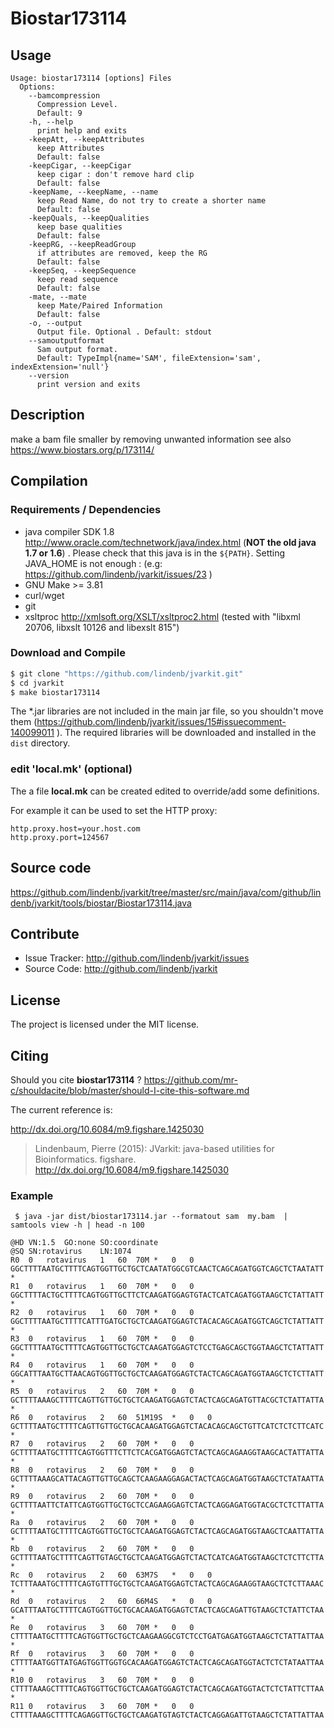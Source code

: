 # Biostar173114


## Usage

```
Usage: biostar173114 [options] Files
  Options:
    --bamcompression
      Compression Level.
      Default: 9
    -h, --help
      print help and exits
    -keepAtt, --keepAttributes
      keep Attributes
      Default: false
    -keepCigar, --keepCigar
      keep cigar : don't remove hard clip
      Default: false
    -keepName, --keepName, --name
      keep Read Name, do not try to create a shorter name
      Default: false
    -keepQuals, --keepQualities
      keep base qualities
      Default: false
    -keepRG, --keepReadGroup
      if attributes are removed, keep the RG
      Default: false
    -keepSeq, --keepSequence
      keep read sequence
      Default: false
    -mate, --mate
      keep Mate/Paired Information
      Default: false
    -o, --output
      Output file. Optional . Default: stdout
    --samoutputformat
      Sam output format.
      Default: TypeImpl{name='SAM', fileExtension='sam', indexExtension='null'}
    --version
      print version and exits

```


## Description

make a bam file smaller by removing unwanted information see also https://www.biostars.org/p/173114/

## Compilation

### Requirements / Dependencies

* java compiler SDK 1.8 http://www.oracle.com/technetwork/java/index.html (**NOT the old java 1.7 or 1.6**) . Please check that this java is in the `${PATH}`. Setting JAVA_HOME is not enough : (e.g: https://github.com/lindenb/jvarkit/issues/23 )
* GNU Make >= 3.81
* curl/wget
* git
* xsltproc http://xmlsoft.org/XSLT/xsltproc2.html (tested with "libxml 20706, libxslt 10126 and libexslt 815")


### Download and Compile

```bash
$ git clone "https://github.com/lindenb/jvarkit.git"
$ cd jvarkit
$ make biostar173114
```

The *.jar libraries are not included in the main jar file, so you shouldn't move them (https://github.com/lindenb/jvarkit/issues/15#issuecomment-140099011 ).
The required libraries will be downloaded and installed in the `dist` directory.

### edit 'local.mk' (optional)

The a file **local.mk** can be created edited to override/add some definitions.

For example it can be used to set the HTTP proxy:

```
http.proxy.host=your.host.com
http.proxy.port=124567
```
## Source code 

https://github.com/lindenb/jvarkit/tree/master/src/main/java/com/github/lindenb/jvarkit/tools/biostar/Biostar173114.java

## Contribute

- Issue Tracker: http://github.com/lindenb/jvarkit/issues
- Source Code: http://github.com/lindenb/jvarkit

## License

The project is licensed under the MIT license.

## Citing

Should you cite **biostar173114** ? https://github.com/mr-c/shouldacite/blob/master/should-I-cite-this-software.md

The current reference is:

http://dx.doi.org/10.6084/m9.figshare.1425030

> Lindenbaum, Pierre (2015): JVarkit: java-based utilities for Bioinformatics. figshare.
> http://dx.doi.org/10.6084/m9.figshare.1425030





### Example



```
 $ java -jar dist/biostar173114.jar --formatout sam  my.bam  | samtools view -h | head -n 100

@HD	VN:1.5	GO:none	SO:coordinate
@SQ	SN:rotavirus	LN:1074
R0	0	rotavirus	1	60	70M	*	0	0	GGCTTTTAATGCTTTTCAGTGGTTGCTGCTCAATATGGCGTCAACTCAGCAGATGGTCAGCTCTAATATT	*
R1	0	rotavirus	1	60	70M	*	0	0	GGCTTTTACTGCTTTTCAGTGGTTGCTTCTCAAGATGGAGTGTACTCATCAGATGGTAAGCTCTATTATT	*
R2	0	rotavirus	1	60	70M	*	0	0	GGCTTTTAATGCTTTTCATTTGATGCTGCTCAAGATGGAGTCTACACAGCAGATGGTCAGCTCTATTATT	*
R3	0	rotavirus	1	60	70M	*	0	0	GGCTTTTAATGCTTTTCAGTGGTTGCTGCTCAAGATGGAGTCTCCTGAGCAGCTGGTAAGCTCTATTATT	*
R4	0	rotavirus	1	60	70M	*	0	0	GGCATTTAATGCTTAACAGTGGTTGCTGCTCAAGATGGAGTCTACTCAGCAGATGGTAAGCTCTCTTATT	*
R5	0	rotavirus	2	60	70M	*	0	0	GCTTTTAAAGCTTTTCAGTTGTTGCTGCTCAAGATGGAGTCTACTCAGCAGATGTTACGCTCTATTATTA	*
R6	0	rotavirus	2	60	51M19S	*	0	0	GCTTTTAATGCTTTTCAGTTGTTGCTGCACAAGATGGAGTCTACACAGCAGCTGTTCATCTCTCTTCATC	*
R7	0	rotavirus	2	60	70M	*	0	0	GCTTTTAATGCTTTTCAGTGGTTTCTTCTCACGATGGAGTCTACTCAGCAGAAGGTAAGCACTATTATTA	*
R8	0	rotavirus	2	60	70M	*	0	0	GCTTTTAAAGCATTACAGTTGTTGCAGCTCAAGAAGGAGACTACTCAGCAGATGGTAAGCTCTATAATTA	*
R9	0	rotavirus	2	60	70M	*	0	0	GCTTTTAATTCTATTCAGTGGTTGCTGCTCCAGAAGGAGTCTACTCAGGAGATGGTACGCTCTCTTATTA	*
Ra	0	rotavirus	2	60	70M	*	0	0	GCTTTTAATGCTTTTCAGTGGTTGCTGCTCAAGATGGAGTCTACTCAGCAGATGGTAAGCTCAATTATTA	*
Rb	0	rotavirus	2	60	70M	*	0	0	GCTTTTAATGCTTTTCAGTTGTAGCTGCTCAAGATGGAGTCTACTCATCAGATGGTAAGCTCTCTTCTTA	*
Rc	0	rotavirus	2	60	63M7S	*	0	0	TCTTTAAATGCTTTTCAGTGTTTGCTGCTCAAGATGGAGTCTACTCAGCAGAAGGTAAGCTCTCTTAAAC	*
Rd	0	rotavirus	2	60	66M4S	*	0	0	GCATTTAATGCTTTTCAGTGGTTGCTGCACAAGATGGAGTCTACTCAGCAGATTGTAAGCTCTATTCTAA	*
Re	0	rotavirus	3	60	70M	*	0	0	CTTTTAATGCTTTTCAGTGGTTGCTGCTCAAGAAGGCGTCTCCTGATGAGATGGTAAGCTCTATTATTAA	*
Rf	0	rotavirus	3	60	70M	*	0	0	CTTTTAATGGTTATGAGTGGTTGGTGCACAAGATGGAGTCTACTCAGCAGATGGTACTCTCTATAATTAA	*
R10	0	rotavirus	3	60	70M	*	0	0	CTTTTAAAGCTTTTCAGTGGTTGCTGCTCAAGATGGAGTCTACTCAGCAGATGGTACTCTCTATTCTTAA	*
R11	0	rotavirus	3	60	70M	*	0	0	CTTTTAAAGCTTTTCAGAGGTTGCTGCTCAAGATGTAGTCTACTCAGGAGATTGTAAGCTCTATTATTAA	

```





